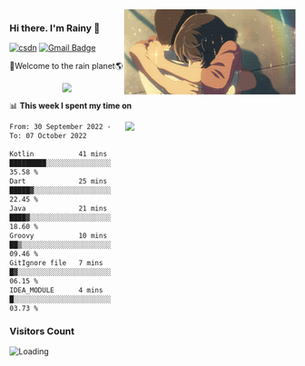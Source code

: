 <img  align='right' height="150" src="https://github.com/LikeRainDay/LikeRainDay/blob/master/pic/img_rain_1.gif?raw=true">



### Hi there. I'm Rainy :lemon:

[![csdn](https://img.shields.io/badge/-csdn-c14438?style=flat-square&logo=c&logoColor=white)](https://blog.csdn.net/qq_15807167)
[![Gmail Badge](https://img.shields.io/badge/-gmail-c14438?style=flat-square&logo=Gmail&logoColor=white&link=mailto:houshuai0816@gmail.com)](mailto:houshuai0816@gmail.com)

🚀Welcome to the rain planet🌎

<center>
<img align='center'  src="https://source.unsplash.com/random/1200x600">
</center>

📊 **This week I spent my time on**

<img align='right'   width="300" src="https://github-readme-stats.vercel.app/api?username=LikeRainDay&show_icons=true&title_color=fff&icon_color=79ff97&text_color=9f9f9f&bg_color=151515&count_private=true">

<!--START_SECTION:waka-->

```text
From: 30 September 2022 - To: 07 October 2022

Kotlin           41 mins         █████████░░░░░░░░░░░░░░░░   35.58 %
Dart             25 mins         █████▓░░░░░░░░░░░░░░░░░░░   22.45 %
Java             21 mins         ████▓░░░░░░░░░░░░░░░░░░░░   18.60 %
Groovy           10 mins         ██▒░░░░░░░░░░░░░░░░░░░░░░   09.46 %
GitIgnore file   7 mins          █▓░░░░░░░░░░░░░░░░░░░░░░░   06.15 %
IDEA_MODULE      4 mins          █░░░░░░░░░░░░░░░░░░░░░░░░   03.73 %
```

<!--END_SECTION:waka-->

### Visitors Count
<img align="left" src = "https://profile-counter.glitch.me/LikeRainDay/count.svg" alt ="Loading">
